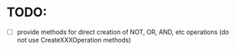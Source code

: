 # TODO:

- [ ] provide methods for direct creation of NOT, OR, AND, etc operations (do not use CreateXXXOperation methods)
